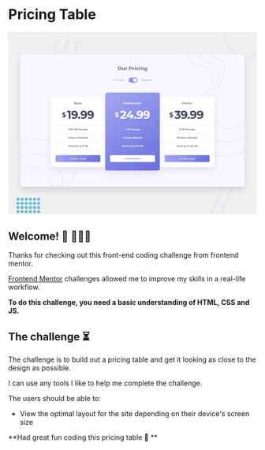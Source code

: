 # Pricing Table

![Design preview for the Testimonials grid section coding challenge](./design/desktop-preview.jpg)

## Welcome! 👋 🙎🏽‍♂️

Thanks for checking out this front-end coding challenge from frontend mentor.

[Frontend Mentor](https://www.frontendmentor.io) challenges allowed me to improve my skills in a real-life workflow.

**To do this challenge, you need a basic understanding of HTML, CSS and JS.**

## The challenge ⏳

The challenge is to build out a pricing table and get it looking as close to the design as possible.

I can use any tools I like to help me complete the challenge.

The users should be able to:

- View the optimal layout for the site depending on their device's screen size

**Had great fun coding this pricing table 🚀 **
